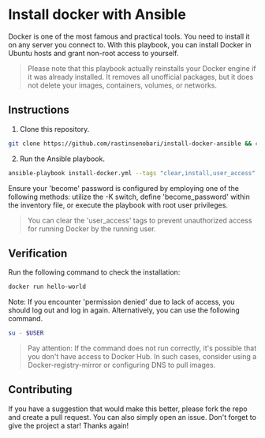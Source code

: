 # Install docker with Ansible

Docker is one of the most famous and practical tools. You need to install it on any server you connect to.
With this playbook, you can install Docker in Ubuntu hosts and grant non-root access to yourself.
> Please note that this playbook actually reinstalls your Docker engine if it was already installed. It removes all unofficial packages, but it does not delete your images, containers, volumes, or networks.

## Instructions

1. Clone this repository.

```bash
git clone https://github.com/rastinsenobari/install-docker-ansible && cd install-docker-ansible
```

2. Run the Ansible playbook.

```bash
ansible-playbook install-docker.yml --tags "clear,install,user_access"
```
Ensure your 'become' password is configured by employing one of the following methods: utilize the -K switch, define 'become_password' within the inventory file, or execute the playbook with root user privileges.

> You can clear the 'user_access' tags to prevent unauthorized access for running Docker by the running user.

## Verification
Run the following command to check the installation:
```bash
docker run hello-world
```
 Note: If you encounter 'permission denied' due to lack of access, you should log out and log in again. Alternatively, you can use the following command.
```bash
su - $USER
```

> Pay attention: If the command does not run correctly, it's possible that you don't have access to Docker Hub. In such cases, consider using a Docker-registry-mirror or configuring DNS to pull images.


## Contributing

If you have a suggestion that would make this better, please fork the repo and create a pull request. You can also simply open an issue. Don't forget to give the project a star! Thanks again!
